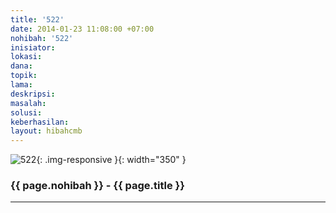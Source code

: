 ```yaml
---
title: '522'
date: 2014-01-23 11:08:00 +07:00
nohibah: '522'
inisiator:
lokasi:
dana:
topik:
lama:
deskripsi:
masalah:
solusi:
keberhasilan:
layout: hibahcmb
---
```


![522](/static/img/hibahcmb/522.png){: .img-responsive }{: width="350" }

### {{ page.nohibah }} - {{ page.title }}

---
